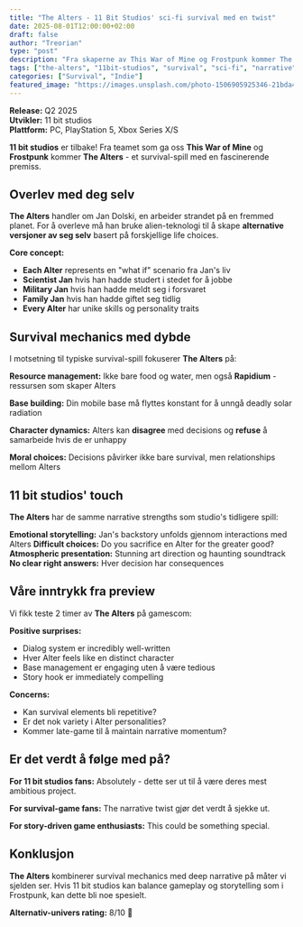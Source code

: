 ```yaml
---
title: "The Alters - 11 Bit Studios' sci-fi survival med en twist"
date: 2025-08-01T12:00:00+02:00
draft: false
author: "Treorian"
type: "post"
description: "Fra skaperne av This War of Mine og Frostpunk kommer The Alters - et survival-spill hvor du må samarbeide med alternative versjoner av deg selv"
tags: ["the-alters", "11bit-studios", "survival", "sci-fi", "narrative"]
categories: ["Survival", "Indie"]
featured_image: "https://images.unsplash.com/photo-1506905925346-21bda4d32df4?w=800"
---
```


**Release:** Q2 2025  
**Utvikler:** 11 bit studios  
**Plattform:** PC, PlayStation 5, Xbox Series X/S  

**11 bit studios** er tilbake! Fra teamet som ga oss **This War of Mine** og **Frostpunk** kommer **The Alters** - et survival-spill med en fascinerende premiss.

## Overlev med deg selv

**The Alters** handler om Jan Dolski, en arbeider strandet på en fremmed planet. For å overleve må han bruke alien-teknologi til å skape **alternative versjoner av seg selv** basert på forskjellige life choices.

**Core concept:**
- **Each Alter** represents en "what if" scenario fra Jan's liv
- **Scientist Jan** hvis han hadde studert i stedet for å jobbe  
- **Military Jan** hvis han hadde meldt seg i forsvaret
- **Family Jan** hvis han hadde giftet seg tidlig
- **Every Alter** har unike skills og personality traits

## Survival mechanics med dybde

I motsetning til typiske survival-spill fokuserer **The Alters** på:

**Resource management:** Ikke bare food og water, men også **Rapidium** - ressursen som skaper Alters

**Base building:** Din mobile base må flyttes konstant for å unngå deadly solar radiation

**Character dynamics:** Alters kan **disagree** med decisions og **refuse** å samarbeide hvis de er unhappy

**Moral choices:** Decisions påvirker ikke bare survival, men relationships mellom Alters

## 11 bit studios' touch

**The Alters** har de samme narrative strengths som studio's tidligere spill:

**Emotional storytelling:** Jan's backstory unfolds gjennom interactions med Alters
**Difficult choices:** Do you sacrifice en Alter for the greater good?
**Atmospheric presentation:** Stunning art direction og haunting soundtrack
**No clear right answers:** Hver decision har consequences

## Våre inntrykk fra preview

Vi fikk teste 2 timer av **The Alters** på gamescom:

**Positive surprises:**
- Dialog system er incredibly well-written
- Hver Alter feels like en distinct character  
- Base management er engaging uten å være tedious
- Story hook er immediately compelling

**Concerns:**
- Kan survival elements bli repetitive?
- Er det nok variety i Alter personalities?
- Kommer late-game til å maintain narrative momentum?

## Er det verdt å følge med på?

**For 11 bit studios fans:** Absolutely - dette ser ut til å være deres mest ambitious project.

**For survival-game fans:** The narrative twist gjør det verdt å sjekke ut.

**For story-driven game enthusiasts:** This could be something special.

## Konklusjon

**The Alters** kombinerer survival mechanics med deep narrative på måter vi sjelden ser. Hvis 11 bit studios kan balance gameplay og storytelling som i Frostpunk, kan dette bli noe spesielt.

**Alternativ-univers rating:** 8/10 🌟